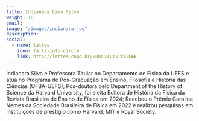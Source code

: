 ```yaml
---
title: Indianara Lima Silva
weight: 16
email: 
image: "/images/indianara.jpg"
description: 
social:
  - name: lattes
    icon: fa fa-info-circle
    link: http://lattes.cnpq.br/2886681360553144
---
```


Indianara Silva é Professora Titular no Departamento de Física da UEFS e atua no Programa de Pós-Graduação em Ensino, Filosofia e História das Ciências (UFBA-UEFS); Pós-doutora pelo Department of the History of Science da Harvard University, foi eleita Editora de História da Física da Revista Brasileira de Ensino de Física em 2024; Recebeu o Prêmio Carolina Nemes da Sociedade Brasileira de Física em 2022 e realizou pesquisas em instituições de prestígio como Harvard, MIT e Royal Society.